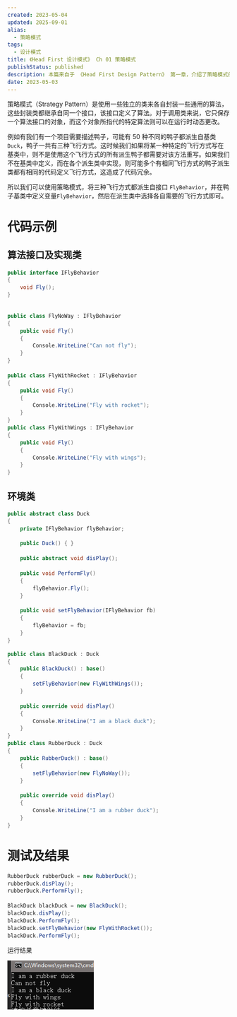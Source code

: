 ```yaml
---
created: 2023-05-04
updated: 2025-09-01
alias:
  - 策略模式
tags:
  - 设计模式
title: 《Head First 设计模式》 Ch 01 策略模式
publishStatus: published
description: 本篇来自于 《Head First Design Pattern》 第一章，介绍了策略模式的定义及运用。
date: 2023-05-03
---
```


策略模式（Strategy Pattern）是使用一些独立的类来各自封装一些通用的算法，这些封装类都继承自同一个接口，该接口定义了算法。对于调用类来说，它只保存一个算法接口的对象，而这个对象所指代的特定算法则可以在运行时动态更改。

例如有我们有一个项目需要描述鸭子，可能有 50 种不同的鸭子都派生自基类 `Duck`，鸭子一共有三种飞行方式。这时候我们如果将某一种特定的飞行方式写在基类中，则不是使用这个飞行方式的所有派生鸭子都需要对该方法重写。如果我们不在基类中定义，而在各个派生类中实现，则可能多个有相同飞行方式的鸭子派生类都有相同的代码定义飞行方式，这造成了代码冗余。

所以我们可以使用策略模式，将三种飞行方式都派生自接口 `FlyBehavior`，并在鸭子基类中定义变量`FlyBehavior`，然后在派生类中选择各自需要的飞行方式即可。

# 代码示例

## 算法接口及实现类

```cs 飞行方法接口
public interface IFlyBehavior
{
    void Fly();
}
```

```cs 飞行方法实现

public class FlyNoWay : IFlyBehavior
{
    public void Fly()
    {
        Console.WriteLine("Can not fly");
    }
}

public class FlyWithRocket : IFlyBehavior
{
    public void Fly()
    {
        Console.WriteLine("Fly with rocket");
    }
}
public class FlyWithWings : IFlyBehavior
{
    public void Fly()
    {
        Console.WriteLine("Fly with wings");
    }
}
```

## 环境类

```cs 鸭子基类
public abstract class Duck
{
    private IFlyBehavior flyBehavior;

    public Duck() { }

    public abstract void disPlay();

    public void PerformFly()
    {
        flyBehavior.Fly();
    }

    public void setFlyBehavior(IFlyBehavior fb)
    {
        flyBehavior = fb;
    }
}
```

```cs 鸭子派生类
public class BlackDuck : Duck
{
    public BlackDuck() : base()
    {
        setFlyBehavior(new FlyWithWings());
    }

    public override void disPlay()
    {
        Console.WriteLine("I am a black duck");
    }
}
public class RubberDuck : Duck
{
    public RubberDuck() : base()
    {
        setFlyBehavior(new FlyNoWay());
    }

    public override void disPlay()
    {
        Console.WriteLine("I am a rubber duck");
    }
}
```

# 测试及结果

```cs 测试代码
RubberDuck rubberDuck = new RubberDuck();
rubberDuck.disPlay();
rubberDuck.PerformFly();

BlackDuck blackDuck = new BlackDuck();
blackDuck.disPlay();
blackDuck.PerformFly();
blackDuck.setFlyBehavior(new FlyWithRocket());
blackDuck.PerformFly();
```

运行结果

![策略模式运行结果](/ch_01_the_strategy_pattern/2019-01-15-00-12-45.png)

